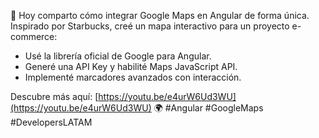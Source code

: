 🚀 Hoy comparto cómo integrar Google Maps en Angular de forma única. Inspirado por Starbucks, creé un mapa interactivo para un proyecto e-commerce:

- Usé la librería oficial de Google para Angular.
- Generé una API Key y habilité Maps JavaScript API.
- Implementé marcadores avanzados con interacción.

Descubre más aquí: [https://youtu.be/e4urW6Ud3WU](https://youtu.be/e4urW6Ud3WU) 🌍 #Angular #GoogleMaps #DevelopersLATAM